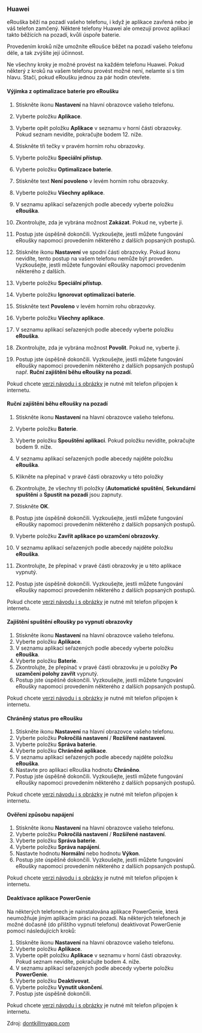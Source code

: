 ### Huawei
eRouška běží na pozadí vašeho telefonu, i když je aplikace zavřená nebo je váš telefon zamčený. Některé telefony Huawei ale omezují provoz aplikací takto běžících na pozadí, kvůli úspoře baterie.

Provedením kroků níže umožníte eRoušce běžet na pozadí vašeho telefonu déle, a tak zvýšíte její účinnost.

Ne všechny kroky je možné provést na každém telefonu Huawei. Pokud některý z kroků na vašem telefonu provést možné není, nelamte si s tím hlavu. Stačí, pokud eRoušku jednou za pár hodin otevřete.

#### Výjimka z optimalizace baterie pro eRoušku

1. 	Stiskněte ikonu **Nastavení** na hlavní obrazovce vašeho telefonu.
2. 	Vyberte položku **Aplikace**.
3. 	Vyberte opět položku **Aplikace** v seznamu v horní části obrazovky. Pokud seznam nevidíte, pokračujte bodem 12. níže.
4. 	Stiskněte tři tečky v pravém horním rohu obrazovky.
5. 	Vyberte položku **Speciální přístup**.
6. 	Vyberte položku **Optimalizace baterie**.
7. 	Stiskněte text **Není povoleno** v levém horním rohu obrazovky.
8. 	Vyberte položku **Všechny aplikace**.
9. 	V seznamu aplikací seřazených podle abecedy vyberte položku **eRouška**.
10.  Zkontrolujte, zda je vybrána možnost **Zakázat**. Pokud ne, vyberte ji.
11.  Postup jste úspěšně dokončili. Vyzkoušejte, jestli můžete fungování eRoušky napomoci provedením některého z dalších popsaných postupů.

12.  Stiskněte ikonu **Nastavení** ve spodní části obrazovky. Pokud ikonu nevidíte, tento postup na vašem telefonu nemůže být proveden. Vyzkoušejte, jestli můžete fungování eRoušky napomoci provedením některého z dalších.
13.  Vyberte položku **Speciální přístup**.
14.  Vyberte položku **Ignorovat optimalizaci baterie**.
15.  Stiskněte text **Povoleno** v levém horním rohu obrazovky.
16.  Vyberte položku **Všechny aplikace**.
17.  V seznamu aplikací seřazených podle abecedy vyberte položku **eRouška**.
18.  Zkontrolujte, zda je vybrána možnost **Povolit**. Pokud ne, vyberte ji.
19.  Postup jste úspěšně dokončili. Vyzkoušejte, jestli můžete fungování eRoušky napomoci provedením některého z dalších popsaných postupů např. **Ruční zajištění běhu eRoušky na pozadí**.

 Pokud chcete [verzi návodu i s obrázky](https://www.erouska.cz/navody/Huawei/1_vyjimka%20_z_optimalizace_baterie_pro_eRousku.pdf) je nutné mít telefon připojen k internetu. 

#### Ruční zajištění běhu eRoušky na pozadí

1. 	Stiskněte ikonu **Nastavení** na hlavní obrazovce vašeho telefonu.
2. 	Vyberte položku **Baterie**.
3. 	Vyberte položku **Spouštění aplikací**. Pokud položku nevidíte, pokračujte bodem 9. níže.
4. 	V seznamu aplikací seřazených podle abecedy najděte položku **eRouška**.
5. 	Klikněte na přepínač v pravé části obrazovky u této položky
6. 	Zkontrolujte, že všechny tři položky (**Automatické spuštění**, **Sekundární spuštění** a **Spustit na pozadí** jsou zapnuty.
7. 	Stiskněte **OK**.
8.  Postup jste úspěšně dokončili. Vyzkoušejte, jestli můžete fungování eRoušky napomoci provedením některého z dalších popsaných postupů.

9.   Vyberte položku **Zavřít aplikace po uzamčení obrazovky**.
10.  V seznamu aplikací seřazených podle abecedy najděte položku **eRouška**.
11.  Zkontrolujte, že přepínač v pravé části obrazovky je u této aplikace vypnutý.
12.  Postup jste úspěšně dokončili. Vyzkoušejte, jestli můžete fungování eRoušky napomoci provedením některého z dalších popsaných postupů.

 Pokud chcete [verzi návodu i s obrázky](https://www.erouska.cz/navody/Huawei/2_rucni_zajistei_behu_eRousky_na_pozadi.pdf) je nutné mít telefon připojen k internetu. 

#### Zajištění spuštění eRoušky po vypnutí obrazovky

1. 	Stiskněte ikonu **Nastavení** na hlavní obrazovce vašeho telefonu.
2. 	Vyberte položku **Aplikace**.
3. 	V seznamu aplikací seřazených podle abecedy vyberte položku **eRouška**.
4. 	Vyberte položku **Baterie**.
5. 	Zkontrolujte, že přepínač v pravé části obrazovku je u položky **Po uzamčení polohy zavřít** vypnutý.
6. 	Postup jste úspěšně dokončili. Vyzkoušejte, jestli můžete fungování eRoušky napomoci provedením některého z dalších popsaných postupů.

Pokud chcete [verzi návodu i s obrázky](https://www.erouska.cz/navody/Huawei/3_zajisteni_spusteni_eRousky_po_vypnuti_obrazovky.pdf) je nutné mít telefon připojen k internetu.

#### Chráněný status pro eRoušku

1. 	Stiskněte ikonu **Nastavení** na hlavní obrazovce vašeho telefonu.
2. 	Vyberte položku **Pokročilá nastavení** / **Rozšířené nastavení**.
3. 	Vyberte položku **Správa baterie**.
4. 	Vyberte položku **Chráněné aplikace**.
5. 	V seznamu aplikací seřazených podle abecedy najděte položku **eRouška**.
6. 	Nastavte pro aplikaci eRouška hodnotu **Chráněno**.
7. 	Postup jste úspěšně dokončili. Vyzkoušejte, jestli můžete fungování eRoušky napomoci provedením některého z dalších popsaných postupů.

 Pokud chcete [verzi návodu i s obrázky](https://www.erouska.cz/navody/Huawei/4_chraneny_status_pro_eRousku.pdf) je nutné mít telefon připojen k internetu.   

#### Ověření způsobu napájení

1. 	Stiskněte ikonu **Nastavení** na hlavní obrazovce vašeho telefonu.
2. 	Vyberte položku **Pokročilá nastavení** / **Rozšířené nastavení**.
3. 	Vyberte položku **Správa baterie**.
4. 	Vyberte položku **Správa napájení**.
5. 	Nastavte hodnotu **Normální** nebo hodnotu **Výkon**.
6. 	Postup jste úspěšně dokončili. Vyzkoušejte, jestli můžete fungování eRoušky napomoci provedením některého z dalších popsaných postupů.

Pokud chcete [verzi návodu i s obrázky](https://www.erouska.cz/navody/Huawei/5_overeni_zpusobu_napajeni.pdf) je nutné mít telefon připojen k internetu. 

#### Deaktivace aplikace PowerGenie

Na některých telefonech je nainstalována aplikace PowerGenie, která neumožňuje jiným aplikacím práci na pozadí. Na některých telefonech je možné dočasně (do příštího vypnutí telefonu) deaktivovat PowerGenie pomocí následujících kroků:

1. 	Stiskněte ikonu **Nastavení** na hlavní obrazovce vašeho telefonu.
2. 	Vyberte položku **Aplikace**.
3. 	Vyberte opět položku **Aplikace** v seznamu v horní části obrazovky. Pokud seznam nevidíte, pokračujte bodem 4. níže.
4. 	V seznamu aplikací seřazených podle abecedy vyberte položku **PowerGenie**.
5. 	Vyberte položku **Deaktivovat**.
6. 	Vyberte položku **Vynutit ukončení**.
7. 	Postup jste úspěšně dokončili.

 Pokud chcete [verzi návodu i s obrázky](https://www.erouska.cz/navody/Huawei/6_deaktivace_aplikace_powerGenie.pdf) je nutné mít telefon připojen k internetu. 

Zdroj: [dontkillmyapp.com](https://dontkillmyapp.com/?utm_source=erouska&utm_medium=odkaz&utm_campaign=koronavirus)
